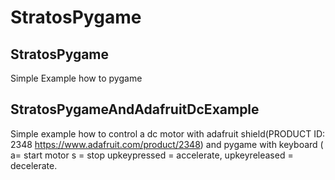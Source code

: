 # StratosPygame
StratosPygame
-------------
Simple Example how to pygame 


StratosPygameAndAdafruitDcExample
---------------------------------
Simple example how to control a dc motor with adafruit shield(PRODUCT ID: 2348 https://www.adafruit.com/product/2348) and pygame with keyboard ( a= start motor s = stop upkeypressed = accelerate, upkeyreleased = decelerate.

